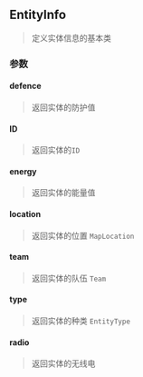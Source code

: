 ## EntityInfo

> 定义实体信息的基本类

### 参数

#### defence

> 返回实体的防护值

#### ID

> 返回实体的`ID`

#### energy

> 返回实体的能量值

#### location

> 返回实体的位置 `MapLocation`

#### team

> 返回实体的队伍 `Team`

#### type

> 返回实体的种类 `EntityType`

#### radio

> 返回实体的无线电
